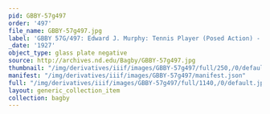 ```yaml
---
pid: GBBY-57g497
order: '497'
file_name: GBBY-57g497.jpg
label: 'GBBY 57G/497: Edward J. Murphy: Tennis Player (Posed Action) - 1927'
_date: '1927'
object_type: glass plate negative
source: http://archives.nd.edu/Bagby/GBBY-57g497.jpg
thumbnail: "/img/derivatives/iiif/images/GBBY-57g497/full/250,/0/default.jpg"
manifest: "/img/derivatives/iiif/images/GBBY-57g497/manifest.json"
full: "/img/derivatives/iiif/images/GBBY-57g497/full/1140,/0/default.jpg"
layout: generic_collection_item
collection: bagby
---
```


